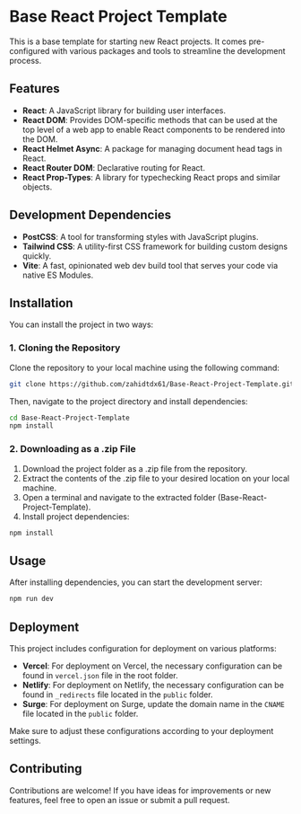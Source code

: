 # Base React Project Template

This is a base template for starting new React projects. It comes pre-configured with various packages and tools to streamline the development process.

## Features

- **React**: A JavaScript library for building user interfaces.
- **React DOM**: Provides DOM-specific methods that can be used at the top level of a web app to enable React components to be rendered into the DOM.
- **React Helmet Async**: A package for managing document head tags in React.
- **React Router DOM**: Declarative routing for React.
- **React Prop-Types**: A library for typechecking React props and similar objects.

## Development Dependencies

- **PostCSS**: A tool for transforming styles with JavaScript plugins.
- **Tailwind CSS**: A utility-first CSS framework for building custom designs quickly.
- **Vite**: A fast, opinionated web dev build tool that serves your code via native ES Modules.

## Installation

You can install the project in two ways:

### 1. Cloning the Repository

Clone the repository to your local machine using the following command:

```bash
git clone https://github.com/zahidtdx61/Base-React-Project-Template.git
```

Then, navigate to the project directory and install dependencies:

```bash
cd Base-React-Project-Template
npm install
```

### 2. Downloading as a .zip File

1. Download the project folder as a .zip file from the repository.
2. Extract the contents of the .zip file to your desired location on your local machine.
3. Open a terminal and navigate to the extracted folder (Base-React-Project-Template).
4. Install project dependencies:

```bash
npm install
```

## Usage

After installing dependencies, you can start the development server:

```bash
npm run dev
```

## Deployment

This project includes configuration for deployment on various platforms:

- **Vercel**: For deployment on Vercel, the necessary configuration can be found in `vercel.json` file in the root folder.
- **Netlify**: For deployment on Netlify, the necessary configuration can be found in `_redirects` file located in the `public` folder.
- **Surge**: For deployment on Surge, update the domain name in the `CNAME` file located in the `public` folder.

Make sure to adjust these configurations according to your deployment settings.

## Contributing

Contributions are welcome! If you have ideas for improvements or new features, feel free to open an issue or submit a pull request.
